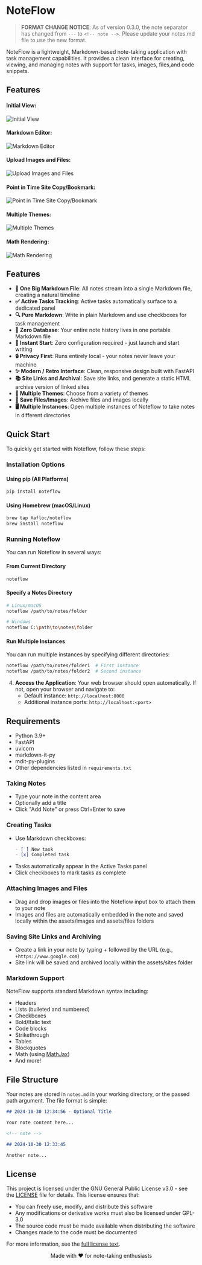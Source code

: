 # NoteFlow

> **FORMAT CHANGE NOTICE**: As of version 0.3.0, the note separator has changed from `---` to `<!-- note -->`. Please update your notes.md file to use the new format.

NoteFlow is a lightweight, Markdown-based note-taking application with task management capabilities. It provides a clean interface for creating, viewing, and managing notes with support for tasks, images, files,and code snippets.

## Features
#### Initial View:
![Initial View](/screenshot_1.png)
#### Markdown Editor:
![Markdown Editor](/screenshot_2.png)
#### Upload Images and Files:
![Upload Images and Files](/screenshot_3.png)
#### Point in Time Site Copy/Bookmark:
![Point in Time Site Copy/Bookmark](/screenshot_4.png)
#### Multiple Themes:
![Multiple Themes](/screenshot_5.png)
#### Math Rendering:
![Math Rendering](/screenshot_6.png)

## Features

- **📝 One Big Markdown File**: All notes stream into a single Markdown file, creating a natural timeline
- **✅ Active Tasks Tracking**: Active tasks automatically surface to a dedicated panel
- **🔍 Pure Markdown**: Write in plain Markdown and use checkboxes for task management
- **💾 Zero Database**: Your entire note history lives in one portable Markdown file
- **🚀 Instant Start**: Zero configuration required - just launch and start writing
- **🔒 Privacy First**: Runs entirely local - your notes never leave your machine
- **✨ Modern / Retro Interface**: Clean, responsive design built with FastAPI
- **📚 Site Links and Archival**: Save site links, and generate a static HTML archive version of linked sites
- **🎨 Multiple Themes**: Choose from a variety of themes
- **🔗 Save Files/Images**: Archive files and images locally
- **🖥️ Multiple Instances**: Open multiple instances of Noteflow to take notes in different directories

## Quick Start

To quickly get started with Noteflow, follow these steps:

### Installation Options

#### Using pip (All Platforms)
```bash
pip install noteflow
```

#### Using Homebrew (macOS/Linux)
```bash
brew tap Xafloc/noteflow
brew install noteflow
```

### Running Noteflow

You can run Noteflow in several ways:

#### From Current Directory
```bash
noteflow
```

#### Specify a Notes Directory
```bash
# Linux/macOS
noteflow /path/to/notes/folder

# Windows
noteflow C:\path\to\notes\folder
```

#### Run Multiple Instances
You can run multiple instances by specifying different directories:
```bash
noteflow /path/to/notes/folder1  # First instance
noteflow /path/to/notes/folder2  # Second instance
```

4. **Access the Application**: Your web browser should open automatically. If not, open your browser and navigate to:
   - Default instance: `http://localhost:8000`
   - Additional instance ports: `http://localhost:<port>`

## Requirements

- Python 3.9+
- FastAPI
- uvicorn
- markdown-it-py
- mdit-py-plugins
- Other dependencies listed in `requirements.txt`

### Taking Notes

- Type your note in the content area
- Optionally add a title
- Click "Add Note" or press Ctrl+Enter to save

### Creating Tasks

- Use Markdown checkboxes:
  ```markdown
  - [ ] New task
  - [x] Completed task
  ```
- Tasks automatically appear in the Active Tasks panel
- Click checkboxes to mark tasks as complete

### Attaching Images and Files

- Drag and drop images or files into the Noteflow input box to attach them to your note
- Images and files are automatically embedded in the note and saved locally within the assets/images and assets/files folders

### Saving Site Links and Archiving

- Create a link in your note by typing + followed by the URL (e.g., `+https://www.google.com`)
- Site link will be saved and archived locally within the assets/sites folder

### Markdown Support

NoteFlow supports standard Markdown syntax including:
- Headers
- Lists (bulleted and numbered)
- Checkboxes
- Bold/Italic text
- Code blocks
- Strikethrough
- Tables
- Blockquotes
- Math (using [MathJax](https://www.mathjax.org/))
- And more!

## File Structure

Your notes are stored in `notes.md` in your working directory, or the passed path argument. The file format is simple:

```markdown
## 2024-10-30 12:34:56 - Optional Title

Your note content here...

<!-- note -->

## 2024-10-30 12:33:45

Another note...
```

## License

This project is licensed under the GNU General Public License v3.0 - see the [LICENSE](LICENSE) file for details. This license ensures that:

- You can freely use, modify, and distribute this software
- Any modifications or derivative works must also be licensed under GPL-3.0
- The source code must be made available when distributing the software
- Changes made to the code must be documented

For more information, see the [full license text](https://www.gnu.org/licenses/gpl-3.0.en.html).

<div align="center">
Made with ❤️ for note-taking enthusiasts
</div>
